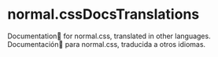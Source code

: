 # normal.cssDocsTranslations
Documentation📄 for normal.css, translated in other languages.
Documentación📄 para normal.css, traducida a otros idiomas.

